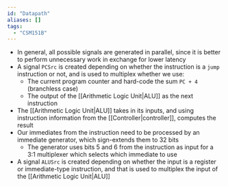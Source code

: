 ```yaml
---
id: "Datapath"
aliases: []
tags:
  - "CSM151B"
---
```


- In general, all possible signals are generated in parallel, since it is better
  to perform unnecessary work in exchange for lower latency
- A signal `PCSrc` is created depending on whether the instruction is a `jump`
  instruction or not, and is used to multiplex whether we use:
  - The current program counter and hard-code the sum `PC + 4` (branchless case)
  - The output of the [[Arithmetic Logic Unit|ALU]] as the next instruction
- The [[Arithmetic Logic Unit|ALU]] takes in its inputs, and using instruction
  information from the [[Controller|controller]], computes the result
- Our immediates from the instruction need to be processed by an immediate
  generator, which sign-extends them to 32 bits
  - The generator uses bits 5 and 6 from the instruction as input for a 3:1
    multiplexer which selects which immediate to use
- A signal `ALUSrc` is created depending on whether the input is a register or
  immediate-type instruction, and that is used to multiplex the input of the
  [[Arithmetic Logic Unit|ALU]]
